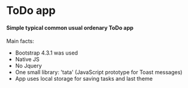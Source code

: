 <h1>ToDo app</h1>
<h4>Simple typical common usual ordenary  ToDo app</h4>
Main facts:
<ul><li>Bootstrap 4.3.1 was used</li>
<li>Native JS</li>
<li>No Jquery</li>
<li>One small library: 'tata' (JavaScript prototype for Toast messages)</li>
<li>App uses local storage for saving tasks and last theme</li></ul>
